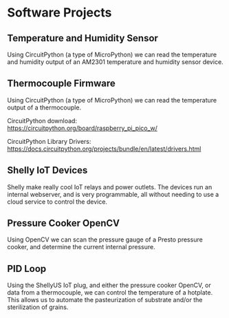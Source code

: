 # Software Projects

## Temperature and Humidity Sensor
Using CircuitPython (a type of MicroPython) we can read the temperature and humidity output of an AM2301 temperature and humidity sensor device.


## Thermocouple Firmware
Using CircuitPython (a type of MicroPython) we can read the temperature output of a thermocouple.

CircuitPython download:
https://circuitpython.org/board/raspberry_pi_pico_w/

CircuitPython Library Drivers:
https://docs.circuitpython.org/projects/bundle/en/latest/drivers.html

## Shelly IoT Devices
Shelly make really cool IoT relays and power outlets. The devices run an internal webserver, and is very programmable, all without needing to use a cloud service to control the device.

## Pressure Cooker OpenCV
Using OpenCV we can scan the pressure gauge of a Presto pressure cooker, and determine the current internal pressure.

## PID Loop
Using the ShellyUS IoT plug, and either the pressure cooker OpenCV, or data from a thermocouple, we can control the temperature of a hotplate. This allows us to automate the pasteurization of substrate and/or the sterilization of grains.